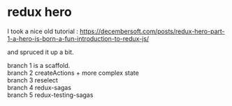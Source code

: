# redux hero

I took a nice old tutorial : https://decembersoft.com/posts/redux-hero-part-1-a-hero-is-born-a-fun-introduction-to-redux-js/

and spruced it up a bit.

branch 1 is a scaffold.  
branch 2 createActions + more complex state  
branch 3 reselect  
branch 4 redux-sagas  
branch 5 redux-testing-sagas
